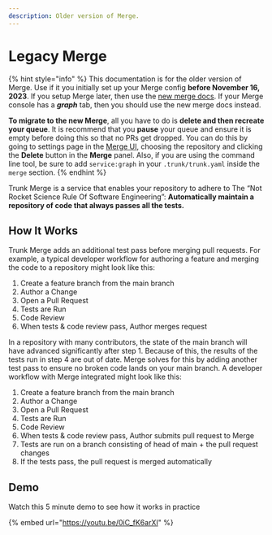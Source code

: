 ```yaml
---
description: Older version of Merge.
---
```


# Legacy Merge

{% hint style="info" %}
This documentation is for the older version of Merge. Use if it you initially set up your Merge config **before November 16, 2023**. If you setup Merge later, then use the [new merge docs](../). If your Merge console has a _**graph**_ tab, then you should use the new merge docs instead.

**To migrate to the new Merge**, all you have to do is **delete and then recreate your queue**. It is recommend that you **pause** your queue and ensure it is empty before doing this so that no PRs get dropped. You can do this by going to settings page in the [Merge UI](../using-the-webapp.md), choosing the repository and clicking the **Delete** button in the **Merge** panel. Also, if you are using the command line tool, be sure to add `service:graph` in your `.trunk/trunk.yaml` inside the `merge` section.
{% endhint %}

Trunk Merge is a service that enables your repository to adhere to The “Not Rocket Science Rule Of Software Engineering”: **Automatically maintain a repository of code that always passes all the tests.**

## How It Works

Trunk Merge adds an additional test pass before merging pull requests. For example, a typical developer workflow for authoring a feature and merging the code to a repository might look like this:

1. Create a feature branch from the main branch
2. Author a Change
3. Open a Pull Request
4. Tests are Run
5. Code Review
6. When tests & code review pass, Author merges request

In a repository with many contributors, the state of the main branch will have advanced significantly after step 1. Because of this, the results of the tests run in step 4 are out of date. Merge solves for this by adding another test pass to ensure no broken code lands on your main branch. A developer workflow with Merge integrated might look like this:

1. Create a feature branch from the main branch
2. Author a Change
3. Open a Pull Request
4. Tests are Run
5. Code Review
6. When tests & code review pass, Author submits pull request to Merge
7. Tests are run on a branch consisting of head of main + the pull request changes
8. If the tests pass, the pull request is merged automatically

## Demo

Watch this 5 minute demo to see how it works in practice

{% embed url="https://youtu.be/0iC_fK6arXI" %}
